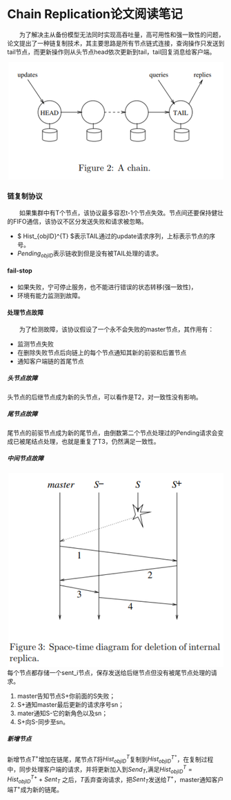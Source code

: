 # Chain Replication论文阅读笔记

&emsp;&emsp;为了解决主从备份模型无法同时实现高吞吐量，高可用性和强一致性的问题，论文提出了一种链复制技术，其主要思路是所有节点链式连接，查询操作只发送到tail节点，而更新操作则从头节点head依次更新到tail，tail回复消息给客户端。
<div align=center><img src="chain-replication.png" width="500"></div>

### 链复制协议
&emsp;&emsp;如果集群中有T个节点，该协议最多容忍t-1个节点失效。节点间还要保持健壮的FIFO通信，该协议不区分发送失败和请求被忽略。
- $ Hist_{objID}^{T} $表示TAIL通过的update请求序列，上标表示节点的序号。
- $Pending_{objID}$表示链收到但是没有被TAIL处理的请求。
#### fail-stop
- 如果失败，宁可停止服务，也不能进行错误的状态转移(强一致性)，
- 环境有能力监测到故障。

#### 处理节点故障
&emsp;&emsp;为了检测故障，该协议假设了一个永不会失败的master节点，其作用有：
- 监测节点失败
- 在删除失败节点后向链上的每个节点通知其新的前驱和后置节点
- 通知客户端链的首尾节点

##### 头节点故障

头节点的后继节点成为新的头节点，可以看作是T2，对一致性没有影响。

##### 尾节点故障

尾节点的前驱节点成为新的尾节点，由倒数第二个节点处理过的Pending请求会变成已被尾结点处理，也就是重复了T3，仍然满足一致性。

##### 中间节点故障

<div align=center><img src="internal.png" width="500"></div>
每个节点都存储一个sent_i节点，保存发送给后继节点但没有被尾节点处理的请求。

1. master告知节点S+你前面的S失败；
2. S+通知master最后更新的请求序号sn；
3. mater通知S-它的新角色以及sn；
4. S+向S-同步至sn。

##### 新增节点

新增节点$T^+$增加在链尾，尾节点$T$将$Hist_{objID}^T$复制到$Hist_{objID}^{T^+}$，在复制过程中，同步处理客户端的请求，并将更新加入到$Send_T$,满足$Hist_{objID}^T = Hist_{objID}^{T+} + Sent_T$
之后，$T$丢弃查询请求，把$Sent_T$发送给$T^+$，master通知客户端$T^+$成为新的链尾。
